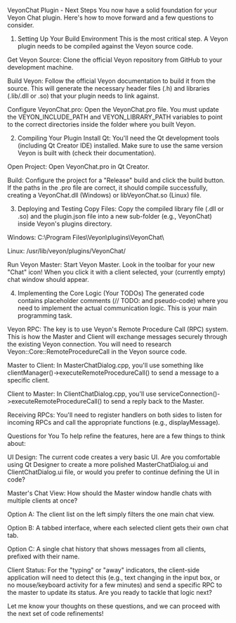 VeyonChat Plugin - Next Steps
You now have a solid foundation for your Veyon Chat plugin. Here's how to move forward and a few questions to consider.

1. Setting Up Your Build Environment
This is the most critical step. A Veyon plugin needs to be compiled against the Veyon source code.

Get Veyon Source: Clone the official Veyon repository from GitHub to your development machine.

Build Veyon: Follow the official Veyon documentation to build it from the source. This will generate the necessary header files (.h) and libraries (.lib/.dll or .so) that your plugin needs to link against.

Configure VeyonChat.pro: Open the VeyonChat.pro file. You must update the VEYON_INCLUDE_PATH and VEYON_LIBRARY_PATH variables to point to the correct directories inside the folder where you built Veyon.

2. Compiling Your Plugin
Install Qt: You'll need the Qt development tools (including Qt Creator IDE) installed. Make sure to use the same version Veyon is built with (check their documentation).

Open Project: Open VeyonChat.pro in Qt Creator.

Build: Configure the project for a "Release" build and click the build button. If the paths in the .pro file are correct, it should compile successfully, creating a VeyonChat.dll (Windows) or libVeyonChat.so (Linux) file.

3. Deploying and Testing
Copy Files: Copy the compiled library file (.dll or .so) and the plugin.json file into a new sub-folder (e.g., VeyonChat) inside Veyon's plugins directory.

Windows: C:\Program Files\Veyon\plugins\VeyonChat\

Linux: /usr/lib/veyon/plugins/VeyonChat/

Run Veyon Master: Start Veyon Master. Look in the toolbar for your new "Chat" icon! When you click it with a client selected, your (currently empty) chat window should appear.

4. Implementing the Core Logic (Your TODOs)
The generated code contains placeholder comments (// TODO: and pseudo-code) where you need to implement the actual communication logic. This is your main programming task.

Veyon RPC: The key is to use Veyon's Remote Procedure Call (RPC) system. This is how the Master and Client will exchange messages securely through the existing Veyon connection. You will need to research Veyon::Core::RemoteProcedureCall in the Veyon source code.

Master to Client: In MasterChatDialog.cpp, you'll use something like clientManager()->executeRemoteProcedureCall() to send a message to a specific client.

Client to Master: In ClientChatDialog.cpp, you'll use serviceConnection()->executeRemoteProcedureCall() to send a reply back to the Master.

Receiving RPCs: You'll need to register handlers on both sides to listen for incoming RPCs and call the appropriate functions (e.g., displayMessage).

Questions for You
To help refine the features, here are a few things to think about:

UI Design: The current code creates a very basic UI. Are you comfortable using Qt Designer to create a more polished MasterChatDialog.ui and ClientChatDialog.ui file, or would you prefer to continue defining the UI in code?

Master's Chat View: How should the Master window handle chats with multiple clients at once?

Option A: The client list on the left simply filters the one main chat view.

Option B: A tabbed interface, where each selected client gets their own chat tab.

Option C: A single chat history that shows messages from all clients, prefixed with their name.

Client Status: For the "typing" or "away" indicators, the client-side application will need to detect this (e.g., text changing in the input box, or no mouse/keyboard activity for a few minutes) and send a specific RPC to the master to update its status. Are you ready to tackle that logic next?

Let me know your thoughts on these questions, and we can proceed with the next set of code refinements!